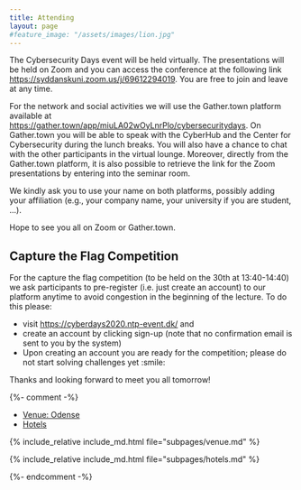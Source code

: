 ```yaml
---
title: Attending
layout: page
#feature_image: "/assets/images/lion.jpg"
---
```


The Cybersecurity Days event will be held virtually. The presentations will be held on Zoom and you can access the conference at the following link <a href="https://syddanskuni.zoom.us/j/69612294019">https://syddanskuni.zoom.us/j/69612294019</a>. You are free to join and leave at any time.
 
For the network and social activities we will use the Gather.town platform available at  
<a href="https://gather.town/app/miuLA02wOyLnrPlo/cybersecuritydays">https://gather.town/app/miuLA02wOyLnrPlo/cybersecuritydays</a>. On Gather.town you will be able to speak with the CyberHub and the Center for Cybersecurity during the lunch breaks. You will also have a chance to chat with the other participants in the virtual lounge. Moreover, directly from the Gather.town platform, it is also possible to retrieve the link for the Zoom presentations by entering into the seminar room.

We kindly ask you to use your name on both platforms, possibly adding your affiliation (e.g., your company name, your university if you are student, ...). 

Hope to see you all on Zoom or Gather.town.

<h2>Capture the Flag Competition</h2>
For the capture the flag competition (to be held on the 30th at 13:40-14:40) we ask participants to pre-register (i.e. just create an account) to our platform anytime to avoid congestion in the beginning of the lecture. To do this please:
<ul>
<li>visit <a href="https://cyberdays2020.ntp-event.dk/" target="_black">https://cyberdays2020.ntp-event.dk/</a> and </li>
<li>create an account by clicking sign-up (note that no confirmation email is sent to you by the system)</li>
<li>Upon creating an account you are ready for the competition; please do not start solving challenges yet :smile:</li>
</ul>
Thanks and looking forward to meet you all tomorrow!

{%- comment -%}
<ul class="nav nav-tabs nav-justified">
  <li role="presentation" class="active">
    <a href="#venue">Venue: Odense</a></li>
  <li role="presentation"><a href="#hotels">Hotels</a></li>
</ul>

<div class="tab-content">
<div role="tabpanel" class="tab-pane active" id="venue">

  {% include_relative include_md.html file="subpages/venue.md" %}

</div>

<div role="tabpanel" class="tab-pane" id="hotels">
   
  {% include_relative include_md.html file="subpages/hotels.md" %}

</div>

</div>

<script>
$('.nav-tabs li a').click(function (e){e.preventDefault();$(this).tab('show');})
</script>
{%- endcomment -%}
